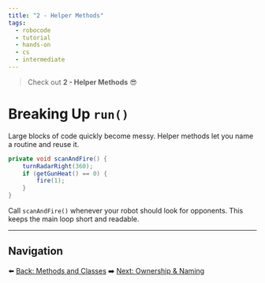```yaml
---
title: "2 - Helper Methods"
tags:
  - robocode
  - tutorial
  - hands-on
  - cs
  - intermediate
---
```


> Check out **2 - Helper Methods** 😎

# Breaking Up `run()`

Large blocks of code quickly become messy. Helper methods let you name a routine and reuse it.

```java
private void scanAndFire() {
    turnRadarRight(360);
    if (getGunHeat() == 0) {
        fire(1);
    }
}
```

Call `scanAndFire()` whenever your robot should look for opponents. This keeps the main loop short and readable.

---

## Navigation

⬅️ [Back: Methods and Classes](/robocode/Day-6/00_methods_and_classes)
➡️ [Next: Ownership & Naming](/robocode/Day-6/02_ownership_naming)
